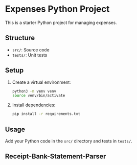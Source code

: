 # Expenses Python Project

This is a starter Python project for managing expenses.

## Structure

- `src/`: Source code
- `tests/`: Unit tests

## Setup

1. Create a virtual environment:

   ```sh
   python3 -m venv venv
   source venv/bin/activate
   ```

2. Install dependencies:

   ```sh
   pip install -r requirements.txt
   ```

## Usage

Add your Python code in the `src/` directory and tests in `tests/`.

## Receipt-Bank-Statement-Parser
